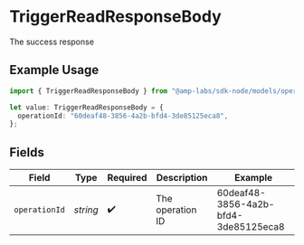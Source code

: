 # TriggerReadResponseBody

The success response

## Example Usage

```typescript
import { TriggerReadResponseBody } from "@amp-labs/sdk-node/models/operations";

let value: TriggerReadResponseBody = {
  operationId: "60deaf48-3856-4a2b-bfd4-3de85125eca8",
};
```

## Fields

| Field                                | Type                                 | Required                             | Description                          | Example                              |
| ------------------------------------ | ------------------------------------ | ------------------------------------ | ------------------------------------ | ------------------------------------ |
| `operationId`                        | *string*                             | :heavy_check_mark:                   | The operation ID                     | 60deaf48-3856-4a2b-bfd4-3de85125eca8 |